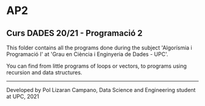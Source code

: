 # AP2
## Curs DADES 20/21 - Programació 2

This folder contains all the programs done during the subject 'Algorísmia i Programació I' at 'Grau en Ciència i Enginyeria de Dades - UPC'.

You can find from little programs of loops or vectors, to programs using recursion and data structures.

- - -

Developed by Pol Lizaran Campano, Data Science and Engineering student at UPC, 2021
